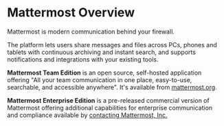 # Mattermost Overview 

Mattermost is modern communication behind your firewall. 

The platform lets users share messages and files across PCs, phones and tablets with continuous archiving and instant search, and supports notifications and integrations with your existing tools. 

**Mattermost Team Edition** is an open source, self-hosted application offering "All your team communication in one place, easy-to-use, searchable, and accessible anywhere". It's available from [mattermost.org](http://www.mattermost.org/download/).

**Mattermost Enterprise Edition** is a pre-released commercial version of Mattermost offering additional capabilities for enterprise communication and compliance available by [contacting Mattermost, Inc.](https://about.mattermost.com/contact/)


